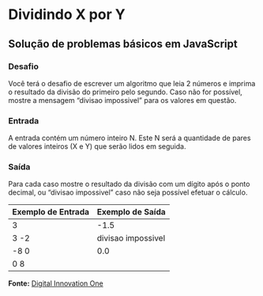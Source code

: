 # Dividindo X por Y

## Solução de problemas básicos em JavaScript

### Desafio
Você terá o desafio de escrever um algoritmo que leia 2 números e imprima o resultado da divisão do primeiro pelo segundo. Caso não for possível, mostre a mensagem “divisao impossivel” para os valores em questão.

### Entrada
A entrada contém um número inteiro N. Este N será a quantidade de pares de valores inteiros (X e Y) que serão lidos em seguida.

### Saída
Para cada caso mostre o resultado da divisão com um dígito após o ponto decimal, ou “divisao impossivel” caso não seja possível efetuar o cálculo.


Exemplo de Entrada | Exemplo de Saída
------------------ | ----------------
3                  | -1.5
3 -2 | divisao impossivel
-8 0 | 0.0
0 8  |


**Fonte:** [Digital Innovation One](https://web.digitalinnovation.one)
